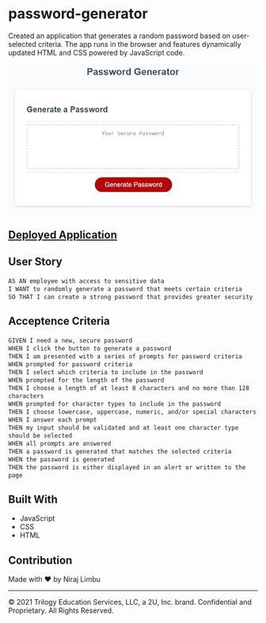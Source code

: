# password-generator

Created an application that generates a random password based on user-selected criteria. The app runs in the browser and features dynamically updated HTML and CSS powered by JavaScript code.

![alt text](./assets/images/image.png)

## [Deployed Application](https://nlimbu07.github.io/password-generator/)

## User Story

```
AS AN employee with access to sensitive data
I WANT to randomly generate a password that meets certain criteria
SO THAT I can create a strong password that provides greater security
```

## Acceptence Criteria

```
GIVEN I need a new, secure password
WHEN I click the button to generate a password
THEN I am presented with a series of prompts for password criteria
WHEN prompted for password criteria
THEN I select which criteria to include in the password
WHEN prompted for the length of the password
THEN I choose a length of at least 8 characters and no more than 128 characters
WHEN prompted for character types to include in the password
THEN I choose lowercase, uppercase, numeric, and/or special characters
WHEN I answer each prompt
THEN my input should be validated and at least one character type should be selected
WHEN all prompts are answered
THEN a password is generated that matches the selected criteria
WHEN the password is generated
THEN the password is either displayed in an alert or written to the page
```

## Built With

- JavaScript
- CSS
- HTML

## Contribution

Made with ❤️ by Niraj Limbu

---

© 2021 Trilogy Education Services, LLC, a 2U, Inc. brand. Confidential and Proprietary. All Rights Reserved.
